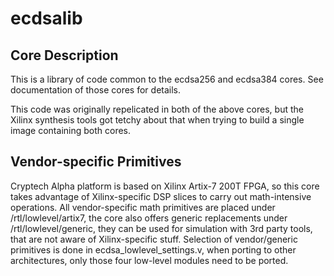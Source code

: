 # ecdsalib

## Core Description

This is a library of code common to the ecdsa256 and ecdsa384 cores.  See documentation of those cores for details.

This code was originally repelicated in both of the above cores, but the Xilinx synthesis tools got tetchy about that when trying to build a single image containing both cores.

## Vendor-specific Primitives

Cryptech Alpha platform is based on Xilinx Artix-7 200T FPGA, so this core takes advantage of Xilinx-specific DSP slices to carry out math-intensive operations. All vendor-specific math primitives are placed under /rtl/lowlevel/artix7, the core also offers generic replacements under /rtl/lowlevel/generic, they can be used for simulation with 3rd party tools, that are not aware of Xilinx-specific stuff. Selection of vendor/generic primitives is done in ecdsa_lowlevel_settings.v, when porting to other architectures, only those four low-level modules need to be ported.
